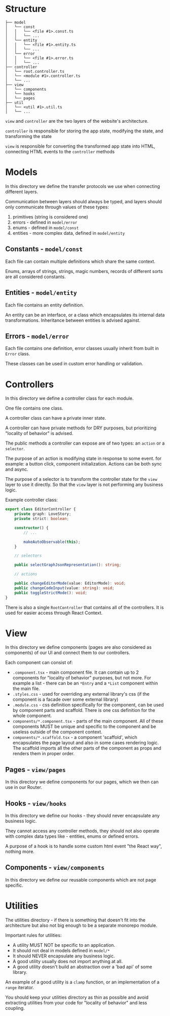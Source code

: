 # Structure

```
├── model
│   └── const
│   │   └── <file #1>.const.ts
│   │   └── ...
│   └── entity
│   │   └── <file #1>.entity.ts
│   │   └── ...
│   └── error
│   │   └── <file #1>.error.ts
│   │   └── ...
├── controller
│   └── root.controller.ts
│   └── <module #1>.controller.ts
│   └── ...
├── view
│   └── components
│   └── hooks
│   └── pages
├── util
│   └── <util #1>.util.ts
│   └── ...
```

`view` and `controller` are the two layers of the website's architecture.

`controller` is responsible for storing the app state, modifying the state, and transforming the state

`view` is responsible for converting the transformed app state into HTML, connecting HTML events to the `controller` methods

# Models

In this directory we define the transfer protocols we use when connecting different layers.

Communication between layers should always be typed, and layers should only communicate through values of these types:
1. primitives (string is considered one)
2. errors - defined in `model/error`
3. enums - defined in `model/const`
4. entities - more complex data, defined in `model/entity`

## Constants - `model/const`

Each file can contain multiple definitions which share the same context.

Enums, arrays of strings, strings, magic numbers, records of different sorts are all considered constants.

## Entities - `model/entity`

Each file contains an entity definition.

An entity can be an interface, or a class which encapsulates its internal data transformations.
Inheritance between entities is advised against.

## Errors - `model/error`

Each file contains one definition, error classes usually inherit from
built in `Error` class.

These classes can be used in custom error handling or validation.

# Controllers

In this directory we define a controller class for each module.

One file contains one class.

A controller class can have a private inner state.

A controller can have private methods for DRY purposes, but prioritizing "locality of behavior" is advised.

The public methods a controller can expose are of two types: an `action` or a `selector`.

The purpose of an action is modifying state in response to some event. for example: a button click, component initialization.
Actions can be both sync and async.

The purpose of a selector is to transform the controller state for the `view` layer to use it directly.
So that the `view` layer is not performing any business logic.

Example controller class:
```ts
export class EditorController {
    private graph: LoveStory;
    private strict: boolean;

    constructor() {
        // ...

        makeAutoObservable(this);
    }

    // selectors

    public selectGraphJsonRepresentation(): string;

    // actions

    public changeEditorMode(value: EditorMode): void;
    public changeCodeInput(value: string): void;
    public toggleStrictMode(): void;
}
```

There is also a single `RootController` that contains all of the controllers.
It is used for easier access through React Context.

# View

In this directory we define components (pages are also considered as components) of our UI and connect them to our controllers.

Each component can consist of:
 - `.component.tsx` - main component file. It can contain up to 2 components for "locality of behavior" purposes, but not more.
For example a list - there can be an `*Entry` and a `*List` component within the main file.
 - `.styles.css` - used for overriding any external library's css (if the component is a facade over some external library)
 - `.module.css` - css definition specifically for the component, can be used by component parts and scaffold.
There is one css definition for the whole component.
 - `components/*.component.tsx` - parts of the main component.
All of these components MUST be unique and specific to the component and be useless outside of the component context.
 - `components/*.scaffold.tsx` - a component 'scaffold', which encapsulates the page layout and also in some cases rendering logic.
The scaffold imports all the other parts of the component as props and renders them in proper order.

## Pages - `view/pages`

In this directory we define components for our pages, which we then can use in our Router.

## Hooks - `view/hooks`

In this directory we define our hooks - they should never encapsulate any business logic.

They cannot access any controller methods, they should not also operate with complex data types like - entities, enums or defined errors.

A purpose of a hook is to handle some custom html event "the React way", nothing more.

## Components - `view/components`

In this directory we define our reusable components which are not page specific.

# Utilities

The utilities directory - if there is something that doesn't fit into the architecture but also not big enough to be a separate monorepo module.

Important rules for utilities:
- A utility MUST NOT be specific to an application.
- It should not deal in models defined in `model/*`
- It should NEVER encapsulate any business logic.
- A good utility usually does not import anything at all.
- A good utility doesn't build an abstraction over a 'bad api' of some library.

An example of a good utility is a `clamp` function, or an implementation of a `range` iterator.

You should keep your utilities directory as thin as possible and avoid extracting utilities from your code for "locality of behavior" and less coupling.
